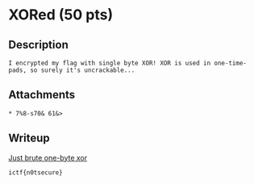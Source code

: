 # XORed (50 pts)

## Description

```I encrypted my flag with single byte XOR! XOR is used in one-time-pads, so surely it's uncrackable...```

## Attachments

`* 7%8-s70& 61&>`

## Writeup

[Just brute one-byte xor](https://gchq.github.io/CyberChef/#recipe=XOR_Brute_Force(1,100,0,'Standard',false,true,false,'')Filter('Line%20feed','ictf%7B.*',false)&input=KiA3JTgtczcwJiA2MSY%2B)

`ictf{n0tsecure}`
